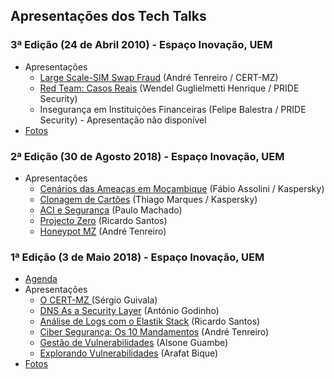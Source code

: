 ## Apresentações dos Tech Talks

### 3ª Edição (24 de Abril 2010) - Espaço Inovação, UEM

* Apresentações
  * [Large Scale-SIM Swap Fraud](Apresentacoes/3-edicao-24042019/Assolini_Tenreiro_SAS2019.pdf) (André Tenreiro / CERT-MZ)
  * [Red Team: Casos Reais](Apresentacoes/3-edicao-24042019/PRIDESec_Apresentacao-CertMZ_RedTeam.pdf) (Wendel Guglielmetti Henrique / PRIDE Security)
  * Insegurança em Instituições Financeiras (Felipe Balestra / PRIDE Security) - Apresentação não disponível
* [Fotos](Apresentacoes/3-edicao-24042019/Fotos)

### 2ª Edição (30 de Agosto 2018) - Espaço Inovação, UEM

* Apresentações
  * [Cenários das Ameaças em Moçambique](Apresentacoes/2-edicao-30082018/CERTMZ-TechTalk2-Cenario_das_Ameacas_Mocambique_Assolini_2018_CERT.pdf) (Fábio Assolini / Kaspersky)
  * [Clonagem de Cartões](Apresentacoes/1-edicao-03052018/CERT-MZ%20-%20DNS%20Security.pdf) (Thiago Marques / Kaspersky)
  * [ACI e Segurança](2-edicao-30082018/CERTMZ-TechTalk2-ACIeSeguranca.pdf) (Paulo Machado)
  * [Projecto Zero](Apresentacoes/2-edicao-30082018/CERTMZ-TechTalk2-Projeto0.pdf) (Ricardo Santos)
  * [Honeypot MZ](2-edicao-30082018/CERTMZ-TechTalk2-HoneyPotMZ.pdf) (André Tenreiro)


### 1ª Edição (3 de Maio 2018) - Espaço Inovação, UEM

* [Agenda](Apresentacoes/1-edicao-03052018/CERT-MZ%20-%20Tech%20Talk%20%231%20-%20Agenda.pdf)
* Apresentações
  * [O CERT-MZ ](Apresentacoes/1-edicao-03052018/CERT-MZ%20-%20Elastic%20Stack.pdf) (Sérgio Guivala)
  * [DNS As a Security Layer](Apresentacoes/1-edicao-03052018/CERT-MZ%20-%20DNS%20Security.pdf) (António Godinho)
  * [Análise de Logs com o Elastik Stack](Apresentacoes/1-edicao-03052018/CERT-MZ%20-%20Elastic%20Stack.pdf) (Ricardo Santos)
  * [Ciber Segurança: Os 10 Mandamentos](Apresentacoes/1-edicao-03052018/CERT-MZ%20-%20Ciber%20Seguran%C3%A7a%20-%20Os%2010%20Mandamentos.pdf) (André Tenreiro)
  * [Gestão de Vulnerabilidades](Apresentacoes/1-edicao-03052018/CERT-MZ%20-%20Gest%C3%A3o%20de%20Vulnerabilidades.pdf) (Alsone Guambe)
  * [Explorando Vulnerabilidades](Apresentacoes/1-edicao-03052018/CERT-MZ%20-%20Explorando%20Vulnerabilidades.pdf) (Arafat Bique)
* [Fotos](Apresentacoes/1-edicao-03052018/Fotos)
